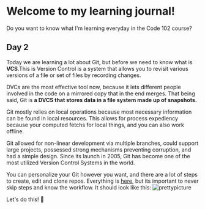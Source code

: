 # Welcome to my learning journal!
Do you want to know what I'm learning everyday in the Code 102 course?


## Day 2

Today we are learning a lot about Git, but before we need to know what is **VCS**.This is Version Control is a system that allows you to revisit various versions of a file or set of files by recording changes.

DVCs are the most effective tool now, because it lets different people involved in the code on a mirrored copy that in the end merges. That being said, Git is **a DVCS that stores data in a file system made up of snapshots.**

Git mostly relies on local operations because most necessary information can be found in local resources. This allows for process expediency because your computed fetchs for local things, and you can also work offline.

Git allowed for non-linear development via multiple branches, could support large projects, possessed strong mechanisms preventing corruption, and had a simple design. Since its launch in 2005, Git has become one of the most utilized Version Control Systems in the world.

You can personalize your Git however you want, and there are a lot of steps to create, edit and clone repos. Everything is [here](https://blog.udemy.com/git-tutorial-a-comprehensive-guide/#7), but its important to never skip steps and know the workflow. It should look like this:
![prettypicture](https://blog.udemy.com/wp-content/uploads/2015/08/image006.png)

Let's do this! :muscle:



